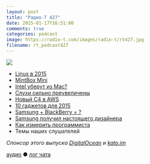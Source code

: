 ```yaml
---
layout: post
title: "Радио-Т 427"
date: 2015-01-17T16:51:00
comments: true
categories: podcast
image: https://radio-t.com/images/radio-t/rt427.jpg
filename: rt_podcast427
---
```

![](https://radio-t.com/images/radio-t/rt427.jpg)

* [Linux в 2015](http://prsm.tc/DA1ydm)
* [MintBox Mini](http://prsm.tc/JJYjAS)
* [Intel уберут из Mac?](http://prsm.tc/GgFhyA)
* [Слухи сильно преувеличены](http://www.cultofmac.com/309019/worlds-top-apple-analyst-probably-wrong-arm-based-macs/)
* [Новый C4 в AWS](https://gigaom.com/2015/01/12/big-new-aws-c4-instances-are-here-for-real/)
* [10 гаджетов для 2015](http://prsm.tc/z4n3f1)
* [Samsung + BlackBerry = ?](http://mashable.com/2015/01/15/blackberry-samsung-handsets/)
* [Samsung получил настоящего дизайнера](http://9to5mac.com/2015/01/15/samsung-jony-ive-new-designer/)
* [Как измерить программиста](http://prsm.tc/DQUbJw)
* Темы наших слушателей

_Спонсор этого выпуска [DigitalOcean](https://www.digitalocean.com) и [kato.im](https://kato.im)_

[аудио](http://cdn.radio-t.com/rt_podcast427.mp3) ● [лог чата](http://chat.radio-t.com/logs/radio-t-427.html)
<audio src="http://cdn.radio-t.com/rt_podcast427.mp3" preload="none"></audio>
